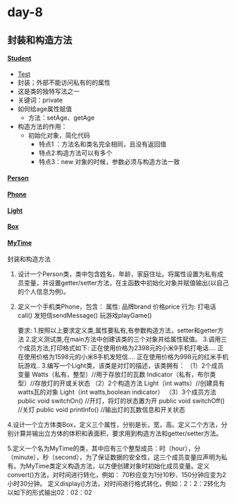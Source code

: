 # day-8
## 封装和构造方法
#### [Student](https://github.com/ShenShizhe/java-programme/blob/main/java/day-08/Student.java)
- [Test](https://github.com/ShenShizhe/java-programme/blob/main/java/day-08/Test.java)
- 封装；外部不能访问私有的的属性
- 这是类的独特写法之一
- 关键词：private
- 如何给age属性赋值
  - 方法：setAge、getAge
- 构造方法的作用：
   - 初始化对象，简化代码
      - 特点1 ：方法名和类名完全相同，且没有返回值
      - 特点2:构造方法可以有多个
      - 特点3：new 对象的时候，参数必须与构造方法一致
#### [Person](https://github.com/ShenShizhe/java-programme/blob/main/java/day-08/Person.java)  
#### [Phone](https://github.com/ShenShizhe/java-programme/blob/main/java/day-08/Phone.java)
#### [Light](https://github.com/ShenShizhe/java-programme/blob/main/java/day-08/Light.java)
#### [Box](https://github.com/ShenShizhe/java-programme/blob/main/java/day-08/Box.java)
#### [MyTime](https://github.com/ShenShizhe/java-programme/blob/main/java/day-08/MyTime.java)



封装和构造方法
1.	设计一个Person类，类中包含姓名，年龄，家庭住址。将属性设置为私有成员变量，并设置getter/setter方法，在主函数中初始化对象并赋值输出(以自己的个人信息为例)。 
2.	定义一个手机类Phone，包含：
	属性:
		品牌brand
		价格price
	行为:
		打电话call()
		发短信sendMessage()
		玩游戏playGame()
		
	要求:
		1.按照以上要求定义类,属性要私有,有参数构造方法，setter和getter方法
		2.定义测试类,在main方法中创建该类的三个对象并给属性赋值。
		3.调用三个成员方法,打印格式如下:
			正在使用价格为2398元的小米9手机打电话....
			正在使用价格为1598元的小米8手机发短信....
			正在使用价格为998元的红米手机玩游戏..
3.编写一个Light类，该类是对灯的描述，该类拥有：
（1）2个成员变量
	Watts（私有，整型）//用于存放灯的瓦数
	Indicator（私有，布尔类型）//存放灯的开或关状态
（2）2个构造方法
	Light（int watts）//创建具有watts瓦的对象
	Light（int watts,boolean indicator）
（3）3个成员方法
	public void switchOn()		//开灯，将灯的状态置为开
	public void switchOff()		//关灯
public void printInfo()		//输出灯的瓦数信息和开关状态

4.设计一个立方体类Box，定义三个属性，分别是长，宽，高。定义二个方法，分别计算并输出立方体的体积和表面积，要求用到构造方法和getter/setter方法。

5.定义一个名为MyTime的类，其中应有三个整型成员：时（hour），分（minute），秒（second），为了保证数据的安全性，这三个成员变量应声明为私有。为MyTime类定义构造方法，以方便创建对象时初始化成员变量。定义convert()方法，对时间进行转化，例如：
70秒应变为1分10秒、150分钟应变为2小时30分钟。
定义display()方法，对时间进行格式转化，例如：2：2：2转化为
以如下的形式输出02：02：02

